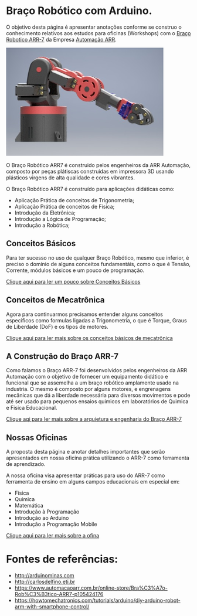 # Braço Robótico com Arduino.

O objetivo desta página é apresentar anotações conforme se construo o conhecimento relativos aos estudos para oficinas (Workshops) com o [Braço Robotico ARR-7](https://www.automacaoarr.com.br/online-store/Bra%C3%A7o-Rob%C3%B3tico-ARR7-p105424176) da Empresa [Automação ARR](https://www.automacaoarr.com.br). 

<!--more-->

![Braço ARR-7](./assets/images/braco-arr7-img-2.jpeg "Braço ARR-7")

O Braço Robótico ARR7 é construido pelos engenheiros da ARR Automação, composto por peças plátiscas construidas em impressora 3D usando plásticos virgens de alta qualidade e cores vibrantes.

O Braço Robótico ARR7 é construído para aplicações didáticas como:

* Aplicação Prática de conceitos de Trigonometria;
* Aplicação Prática de conceitos de Física;
* Introdução da Eletrônica;
* Introdução a Lógica de Programação;
* Introdução a Robótica;

## Conceitos Básicos

Para ter sucesso no uso de qualquer Braço Robótico, mesmo que inferior, é preciso o domínio de alguns conceitos fundamentáis, como o que é Tensão, Corrente, módulos básicos e um pouco de programação.

[Clique aqui para ler um pouco sobre Conceitos Básicos](conceitos.md)

## Conceitos de Mecatrônica

Agora para continuarmos precisamos entender alguns conceitos especificos como  formulas ligadas a Trigonometria, o que é Torque, Graus de Liberdade (DoF) e os tipos de motores. 

[Clique aqui para ler mais sobre os conceitos básicos de mecatrônica](mecatronica.md)

## A Construção do Braço ARR-7

Como falamos o Braço ARR-7 foi desenvolvidos pelos engenheiros da ARR Automação com o objetivo de fornecer um equipamento didático e funcional que se assemelha a um braço robótico amplamente usado na industria. O mesmo é composto por alguns motores, e engrenagens mecânicas que dá a liberdade necessária para diversos movimentos e pode até ser usado para pequenos ensaios quimicos em laboratórios de Quimica e Fisica Educacional.

[Clique aqi para ler mais sobre a arquietura e engenharia do Braço ARR-7](arquitetura.md)

## Nossas Oficinas

A proposta desta página e anotar detalhes importantes que serão apresentados em nossa oficina prática utilizando o ARR-7 como ferramenta de aprendizado.

A nossa oficina visa apresentar práticas para uso do ARR-7 como ferramenta de ensino em alguns campos educacionais em especial em:

* Física
* Quimica
* Matemática
* Introdução à Programação
* Introdução ao Arduino
* Introdução a Programação Mobile

[Clique aqui para ler mais sobre a ofina](oficina.md)

# Fontes de referências:

* http://arduinominas.com
* http://carlosdelfino.eti.br
* https://www.automacaoarr.com.br/online-store/Bra%C3%A7o-Rob%C3%B3tico-ARR7-p105424176
* https://howtomechatronics.com/tutorials/arduino/diy-arduino-robot-arm-with-smartphone-control/
